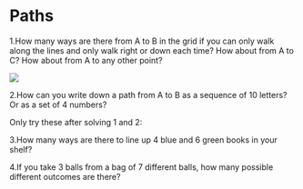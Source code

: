 # Paths

1.How many ways are there from A to B in the grid if you can only walk along the lines and only walk right or down each time? How about from A to C? How about from A to any other point?

![](../../images/paths.png)

2.How can you write down a path from A to B as a sequence of 10 letters? Or as a set of 4 numbers?


Only try these after solving 1 and 2:


3.How many ways are there to line up 4 blue and 6 green books in your shelf?


4.If you take 3 balls from a bag of 7 different balls, how many possible different outcomes are there?